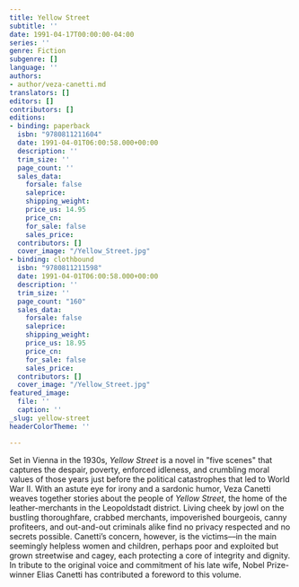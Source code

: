 ```yaml
---
title: Yellow Street
subtitle: ''
date: 1991-04-17T00:00:00-04:00
series: ''
genre: Fiction
subgenre: []
language: ''
authors:
- author/veza-canetti.md
translators: []
editors: []
contributors: []
editions:
- binding: paperback
  isbn: "9780811211604"
  date: 1991-04-01T06:00:58.000+00:00
  description: ''
  trim_size: ''
  page_count: ''
  sales_data:
    forsale: false
    saleprice: 
    shipping_weight: 
    price_us: 14.95
    price_cn: 
    for_sale: false
    sales_price: 
  contributors: []
  cover_image: "/Yellow_Street.jpg"
- binding: clothbound
  isbn: "9780811211598"
  date: 1991-04-01T06:00:58.000+00:00
  description: ''
  trim_size: ''
  page_count: "160"
  sales_data:
    forsale: false
    saleprice: 
    shipping_weight: 
    price_us: 18.95
    price_cn: 
    for_sale: false
    sales_price: 
  contributors: []
  cover_image: "/Yellow_Street.jpg"
featured_image:
  file: ''
  caption: ''
_slug: yellow-street
headerColorTheme: ''

---
```

Set in Vienna in the 1930s, _Yellow Street_ is a novel in "five scenes" that captures the despair, poverty, enforced idleness, and crumbling moral values of those years just before the political catastrophes that led to World War II. With an astute eye for irony and a sardonic humor, Veza Canetti weaves together stories about the people of _Yellow Street_, the home of the leather-merchants in the Leopoldstadt district. Living cheek by jowl on the bustling thoroughfare, crabbed merchants, impoverished bourgeois, canny profiteers, and out-and-out criminals alike find no privacy respected and no secrets possible. Canetti’s concern, however, is the victims––in the main seemingly helpless women and children, perhaps poor and exploited but grown streetwise and cagey, each protecting a core of integrity and dignity. In tribute to the original voice and commitment of his late wife, Nobel Prize-winner Elias Canetti has contributed a foreword to this volume.